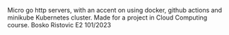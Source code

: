 Micro go http servers, with an accent on using docker, github actions and minikube Kubernetes cluster. 
Made for a project in Cloud Computing course.
Bosko Ristovic E2 101/2023

